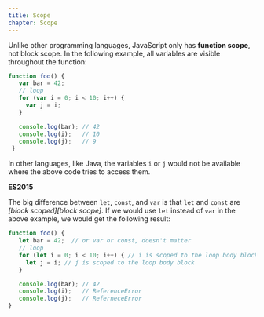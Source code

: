 ```yaml
---
title: Scope
chapter: Scope
---
```

Unlike other programming languages, JavaScript only has **function scope**, not
block scope. In the following example, all variables are visible throughout the
function:

```javascript
function foo() {
   var bar = 42;
   // loop
   for (var i = 0; i < 10; i++) {
     var j = i;
   }

   console.log(bar); // 42
   console.log(i);   // 10
   console.log(j);   // 9
 }
```

In other languages, like Java, the variables `i` or `j` would not be available
where the above code tries to access them.


<div class="callout secondary">

<i class="fa fa-info-circle" aria-hidden="true"></i> **ES2015**

The big difference between `let`, `const`, and `var` is that `let` and `const` 
are *[block scoped][block scope]*. If we would use `let` instead of `var` in 
the above example, we would get the following result:

```javascript
function foo() {
   let bar = 42;  // or var or const, doesn't matter
   // loop
   for (let i = 0; i < 10; i++) { // i is scoped to the loop body block
     let j = i; // j is scoped to the loop body block
   }

   console.log(bar); // 42
   console.log(i);   // ReferenceError
   console.log(j);   // ReferneceError
}
```
